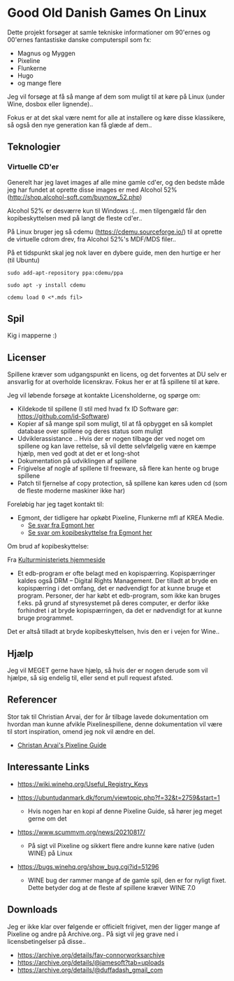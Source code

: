 # Good Old Danish Games On Linux

Dette projekt forsøger at samle tekniske informationer om 90'ernes og 00'ernes fantastiske danske computerspil som fx:

  * Magnus og Myggen
  * Pixeline
  * Flunkerne
  * Hugo
  * og mange flere

Jeg vil forsøge at få så mange af dem som muligt til at køre på Linux (under Wine, dosbox eller lignende)..

Fokus er at det skal være nemt for alle at installere og køre disse klassikere, så også den nye generation kan få glæde af dem..

## Teknologier

### Virtuelle CD'er
Generelt har jeg lavet images af alle mine gamle cd'er, og den bedste måde
jeg har fundet at oprette disse images er med Alcohol 52%
(http://shop.alcohol-soft.com/buynow_52.php)

Alcohol 52% er desværre kun til Windows :(.. men tilgengæld får den
kopibeskyttelsen med på langt de fleste cd'er..

På Linux bruger jeg så cdemu (https://cdemu.sourceforge.io/) til at oprette
de virtuelle cdrom drev, fra Alcohol 52%'s MDF/MDS filer..

På et tidspunkt skal jeg nok laver en dybere guide, men den hurtige er her
(til Ubuntu)

```
sudo add-apt-repository ppa:cdemu/ppa

sudo apt -y install cdemu

cdemu load 0 <*.mds fil>

```

## Spil

Kig i mapperne :)


## Licenser

Spillene kræver som udgangspunkt en licens, og det forventes at DU selv er ansvarlig for at overholde licenskrav. 
Fokus her er at få spillene til at køre.

Jeg vil løbende forsøge at kontakte Licensholderne, og spørge om:

  * Kildekode til spillene (I stil med hvad fx ID Software gør: https://github.com/id-Software)
  * Kopier af så mange spil som muligt, til at få opbygget en så komplet database over spillene og deres status som muligt
  * Udviklerassistance .. Hvis der er nogen tilbage der ved noget om spillene og kan lave rettelse, så vil dette selvfølgelig være en kæmpe hjælp, men ved godt at det er et long-shot
  * Dokumentation på udviklingen af spillene
  * Frigivelse af nogle af spillene til freeware, så flere kan hente og bruge spillene
  * Patch til fjernelse af copy protection, så spillene kan køres uden cd (som de fleste moderne maskiner ikke har)

Foreløbig har jeg taget kontakt til:
  * Egmont, der tidligere har opkøbt Pixeline, Flunkerne mfl af KREA Medie.
    - [Se svar fra Egmont her](Kommunikation/Egmont)
    - [Se svar om kopibeskyttelse fra Egmont her](Kommunikation/Egmont2)


Om brud af kopibeskyttelse:

Fra [Kulturministeriets hjemmeside](https://kum.dk/kulturomraader/ophavsret/computerspil-og-edb-programmer)

  - Et edb-program er ofte belagt med en kopispærring. Kopispærringer kaldes også DRM – Digital Rights Management. Der tilladt at bryde en kopispærring i det omfang, det er nødvendigt for at kunne bruge et program. Personer, der har købt et edb-program, som ikke kan bruges f.eks. på grund af styresystemet på deres computer, er derfor ikke forhindret i at bryde kopispærringen, da det er nødvendigt for at kunne bruge programmet.

Det er altså tilladt at bryde kopibeskyttelsen, hvis den er i vejen for Wine..


## Hjælp

Jeg vil MEGET gerne have hjælp, så hvis der er nogen derude som vil hjælpe, så sig endelig til, eller send et pull request afsted.

## Referencer

Stor tak til Christian Arvai, der for år tilbage lavede dokumentation om hvordan man kunne afvikle Pixelinespillene, denne dokumentation vil være til stort inspiration, omend jeg nok vil ændre en del.

  - [Christan Arvai's Pixeline Guide](Referencer/Pixelineguide)

## Interessante Links

* https://wiki.winehq.org/Useful_Registry_Keys
* https://ubuntudanmark.dk/forum/viewtopic.php?f=32&t=2759&start=1 
  - Hvis nogen har en kopi af denne Pixeline Guide, så hører jeg meget gerne om det

* https://www.scummvm.org/news/20210817/
  - På sigt vil Pixeline og sikkert flere andre kunne køre native (uden WINE) på Linux

* https://bugs.winehq.org/show_bug.cgi?id=51296
  - WINE bug der rammer mange af de gamle spil, den er for nyligt fixet. Dette betyder dog at de fleste af spillene kræver WINE 7.0

## Downloads

Jeg er ikke klar over følgende er officielt frigivet, men der ligger mange
af Pixeline og andre på Archive.org.. På sigt vil jeg grave ned i
licensbetingelser på disse..

* https://archive.org/details/fav-connorworksarchive
* https://archive.org/details/@jamesoft?tab=uploads
* https://archive.org/details/@duffadash_gmail_com
